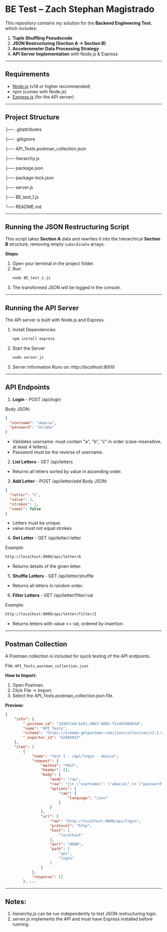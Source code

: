 # BE Test – Zach Stephan Magistrado

This repository contains my solution for the **Backend Engineering Test**, which includes:

1. **Tuple Shuffling Pseudocode**
2. **JSON Restructuring (Section A → Section B)**
3. **Accelerometer Data Processing Strategy**
4. **API Server Implementation** with Node.js & Express

---

## Requirements

- [Node.js](https://nodejs.org/) (v14 or higher recommended)
- npm (comes with Node.js)
- [Express.js](https://expressjs.com/) (for the API server)

---

## Project Structure

├── .gitattributes

├── .gitignore

├── API_Tests.postman_collection.json

├── hierarchy.js

├── package.json

├── package-lock.json

├── server.js

├── BE_test_1.js

└── README.md

---

## Running the JSON Restructuring Script

This script takes **Section A** data and rewrites it into the hierarchical **Section B** structure, removing empty `subordinate` arrays.

**Steps:**
1. Open your terminal in the project folder.
2. Run:
   ```bash
   node BE_test_1.js
   ```
3. The transformed JSON will be logged in the console.

---

## Running the API Server

The API server is built with Node.js and Express.

1. Install Dependencies
    ```bash
    npm install express
    ```
2. Start the Server
    ```bash
    node server.js
    ```
3. Server Information
Runs on: *http://localhost:8000*

---

## API Endpoints

1. **Login** - 
POST /api/login

Body JSON:
```json
{
  "username": "abacca",
  "password": "accaba"
}
```
- Validates username: must contain "a", "b", "c" in order (case-insensitive, at least 4 letters).
- Password must be the reverse of username.

2. **List Letters** - 
GET /api/letters

- Returns all letters sorted by value in ascending order.

3. **Add Letter** - 
POST /api/letter/add
Body JSON:
``` json
{
  "letter": "C",
  "value": 3,
  "strokes": 1,
  "vowel": false
}
```
- Letters must be unique.
- value must not equal strokes.

4. **Get Letter** -
GET /api/letter/:letter

Example:
```bash
http://localhost:8000/api/letter/A
```
- Returns details of the given letter.

5. **Shuffle Letters** - 
GET /api/letter/shuffle
- Returns all letters in random order.

6. **Filter Letters** - 
GET /api/letter/filter/:val   

Example:
```bash
http://localhost:8000/api/letter/filter/1
```
- Returns letters with value <= val, ordered by insertion.

---

## Postman Collection

A Postman collection is included for quick testing of the API endpoints.

File: ``` API_Tests.postman_collection.json ```

**How to Import:**

1. Open Postman.
2. Click File → Import.
3. Select the API_Tests.postman_collection.json file.

**Preview:**
``` json
{
	"info": {
		"_postman_id": "1d107ce0-ba51-40b7-8095-f2c497d805dd",
		"name": "API Tests",
		"schema": "https://schema.getpostman.com/json/collection/v2.1.0/collection.json",
		"_exporter_id": "42485853"
	},
	"item": [
		{
			"name": "test 1 - /api/login - abacca",
			"request": {
				"method": "POST",
				"header": [],
				"body": {
					"mode": "raw",
					"raw": "{\n \"username\": \"abacca\",\n \"password\": \"accaba\"\n}",
					"options": {
						"raw": {
							"language": "json"
						}
					}
				},
				"url": {
					"raw": "http://localhost:8000/api/login",
					"protocol": "http",
					"host": [
						"localhost"
					],
					"port": "8000",
					"path": [
						"api",
						"login"
					]
				}
			},
			"response": []
		}, ...
```

---

## Notes:
1. *hierarchy.js* can be run independently to test JSON restructuring logic.
2. *server.js* implements the API and must have Express installed before running.
